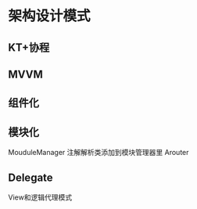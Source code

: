 # 架构设计模式
## KT+协程

## MVVM

## 组件化

## 模块化
MouduleManager
注解解析类添加到模块管理器里
Arouter

## Delegate
View和逻辑代理模式
